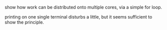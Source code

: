 show how work can be distributed
onto multiple cores, via a simple
for loop.

printing on one single terminal
disturbs a little, but it seems
sufficient to show the principle.
